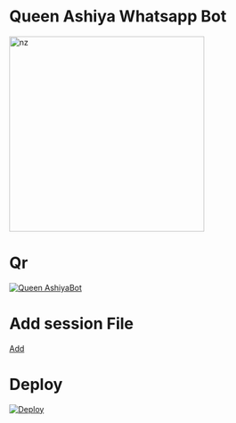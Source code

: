 # Queen Ashiya Whatsapp Bot

<img src="https://i.ibb.co/tm8BJTw/b13594a88fe8f1b8cf4ac9d7a2f07f74.jpg" alt="nz" width="350"/>

# Qr

[![Queen AshiyaBot](https://repl.it/badge/github/quiec/whatsasena)](https://replit.com/@DGXeon/Cheems-Bot-Multi-Device-Qr-Code-Generator?output%20only=1&lite=1#index.js)

# Add session File

[Add](https://github.com/BlackPanther-svg/My-best-bot/upload/master)

# Deploy

[![Deploy](https://www.herokucdn.com/deploy/button.svg)](https://heroku.com/deploy?template=https://github.com/BlackPanther-svg/My-best-bot)

